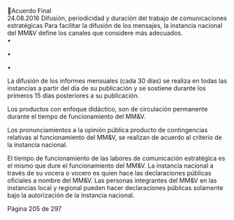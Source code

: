 Acuerdo Final  
24.08.2016 
Difusión, periodicidad y duración del trabajo de comunicaciones estratégicas 
Para facilitar la difusión de los mensajes, la instancia nacional del MM&V define los canales que considere 
más adecuados.  
•

•

•

La difusión de los informes mensuales (cada 30 días) se realiza en todas las instancias a partir del día 
de su publicación y se sostiene durante los primeros 15 días posteriores a su publicación. 
 
Los  productos  con  enfoque  didáctico,  son  de  circulación  permanente  durante  el  tiempo  de 
funcionamiento del MM&V. 
 
Los pronunciamientos a la opinión pública producto de contingencias relativas al funcionamiento del 
MM&V, se realizan de acuerdo al criterio de la instancia nacional. 

 
 
El  tiempo  de  funcionamiento  de  las  labores  de  comunicación  estratégica  es  el  mismo  que  dure  el 
funcionamiento del MM&V. 
La instancia nacional a través de su vocera o vocero es quien hace las declaraciones públicas oficiales a 
nombre del MM&V. Las personas integrantes del MM&V en las instancias local y regional pueden hacer 
declaraciones públicas solamente bajo la autorización de la instancia nacional. 
 
 
 
 
 
 
 
 
 
 
 
 
Página 205 de 297 
 

